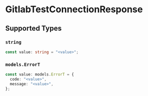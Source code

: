 # GitlabTestConnectionResponse


## Supported Types

### `string`

```typescript
const value: string = "<value>";
```

### `models.ErrorT`

```typescript
const value: models.ErrorT = {
  code: "<value>",
  message: "<value>",
};
```

